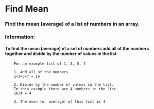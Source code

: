 # Find Mean

### Find the mean (average) of a list of numbers in an array.

### Information:
#### To find the mean (average) of a set of numbers add all of the numbers together and divide by the number of values in the list.

```
    For an example list of 1, 3, 5, 7
    
    1. Add all of the numbers
    1+3+5+7 = 16
    
    2. Divide by the number of values in the list. 
    In this example there are 4 numbers in the list.
    16/4 = 4
    
    3. The mean (or average) of this list is 4

```